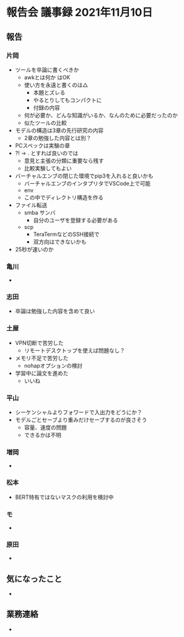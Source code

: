 <!-- tex script for md -->
<script type="text/javascript" async src="https://cdnjs.cloudflare.com/ajax/libs/mathjax/2.7.7/MathJax.js?config=TeX-MML-AM_CHTML">
</script>
<script type="text/x-mathjax-config">
 MathJax.Hub.Config({
 tex2jax: {
 inlineMath: [['$', '$'] ],
 displayMath: [ ['$$','$$'], ["\\[","\\]"] ]
 }
 });
</script>

# 報告会 議事録 2021年11月10日

## 報告

### 片岡
- ツールを卒論に書くべきか
    - awkとは何か はOK
    - 使い方を永遠と書くのは△
        - 本題とズレる
        - やるとりしてもコンパクトに
        - 付録の内容
    - 何が必要か、どんな知識がいるか、なんのために必要だったのか
    - 似たツールの比較
- モデルの構造は3章の先行研究の内容
    - 2章の勉強した内容とは別？
- PCスペックは実験の章
- ?! -> . とすれば良いのでは
    - 意見と主張の分類に重要なら残す
    - 比較実験してもよい
- バーチャルエンブの閉じた環境でpip3を入れると良いかも
    - バーチャルエンブのインタプリタでVSCode上で可能
    - env
    - この中でディレクトリ構造を作る
- ファイル転送
    - smba サンバ
        - 自分のユーザを登録する必要がある
    - scp
        - TeraTermなどのSSH接続で
        - 双方向はできないかも
- 25秒が速いのか

### 亀川
- 

### 志田
- 卒論は勉強した内容を含めて良い

### 土屋
- VPN切断で苦労した
    - リモートデスクトップを使えば問題なし？
- メモリ不足で苦労した
    - nohapオプションの検討
- 学習中に論文を進めた
    - いいね

### 平山
- シーケンシャルよりフォワードで入出力をどうにか？
- モデルごとセーブより重みだけセーブするのが良さそう
    - 容量、速度の問題
    - できるかは不明

### 増岡
- 

### 松本
- BERT特有ではないマスクの利用を検討中

### モ
- 

### 原田
- 

## 気になったこと
- 

## 業務連絡
- 

